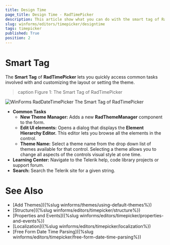 ```yaml
---
title: Design Time
page_title: Design Time - RadTimePicker
description: This article show what you can do with the smart tag of RadTimePicker.
slug: winforms/editors/timepicker/designtime
tags: timepicker
published: True
position: 2
---
```


# Smart Tag

The __Smart Tag__ of __RadTimePicker__ lets you quickly access common tasks involved with and customizing the layout or setting the theme.

>caption Figure 1: The Smart Tag of RadTimePicker

![WinForms RadDateTimePicker The Smart Tag of RadTimePicker](images/editors-radtimepicker-design-time001.png)        

* __Common Tasks__
    - __New Theme Manager:__ Adds a new __RadThemeManager__ component to the form.
    - __Edit UI elements:__ Opens a dialog that displays the __Element Hierarchy Editor.__ This editor lets you browse all the elements in the control.
    - __Theme Name:__ Select a theme name from the drop down list of themes available for that control. Selecting a theme allows you to change all aspects of the controls visual style at one time.
* __Learning Center:__ Navigate to the Telerik help, code library projects or support forum.
* __Search:__ Search the Telerik site for a given string.

# See Also

* [Add Themes]({%slug winforms/themes/using-default-themes%})
* [Structure]({%slug winforms/editors/timepicker/structure%})
* [Properties and Events]({%slug winforms/editors/timepicker/properties-and-events%})
* [Localization]({%slug winforms/editors/timepicker/localization%})
* [Free Form Date Time Parsing]({%slug winforms/editors/timepicker/free-form-date-time-parsing%})
